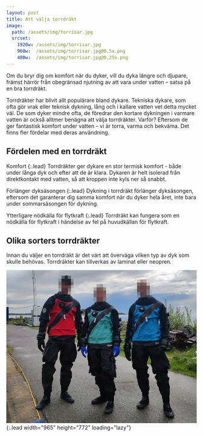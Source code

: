 ```yaml
---
layout: post
title: Att välja torrdräkt
image:
  path: /assets/img/torrisar.jpg
  srcset:
    1920w: /assets/img/torrisar.jpg
    960w:  /assets/img/torrisar.jpg@0,5x.png
    480w:  /assets/img/torrisar.jpg@0,25x.png
---
```

Om du bryr dig om komfort när du dyker, vill du dyka
längre och djupare, främst härrör från obegränsad njutning
av att vara under vatten – satsa på en bra torrdräkt.

Torrdräkter har blivit allt populärare bland dykare. Tekniska dykare, som ofta gör vrak eller teknisk dykning,
lång och i kallare vatten vet detta mycket väl. De som dyker mindre ofta, de föredrar den kortare dykningen i varmare vatten är också alltmer benägna att välja torrdräkter. Varför? Eftersom de ger fantastisk komfort under vatten – vi är torra, varma och bekväma. Det finns fler fördelar med deras användning.

## Fördelen med en torrdräkt

Komfort
{:.lead}
Torrdräkter ger dykare en stor termisk komfort - både under långa dyk och efter att de är klara. Dykaren är helt isolerad från direktkontakt med vatten, så att kroppen inte kyls ner så snabbt.

Förlänger dyksäsongen
{:.lead}
Dykning i torrdräkt förlänger dyksäsongen, eftersom det garanterar dig samma komfort när du dyker hela året, inte bara under sommarsäsongen för dykning.

Ytterligare nödkälla för flytkraft
{:.lead}
Torrdräkt kan fungera som en nödkälla för flytkraft i händelse av fel på huvudkällan för flytkraft.

## Olika sorters torrdräkter

Innan du väljer en torrdräkt är det värt att överväga vilken typ av dyk som skulle behövas. Torrdräkter kan tillverkas av laminat eller neopren.

![Full-width image](/assets/img/torrisar.jpg){:.lead width="965" height="772" loading="lazy"}
